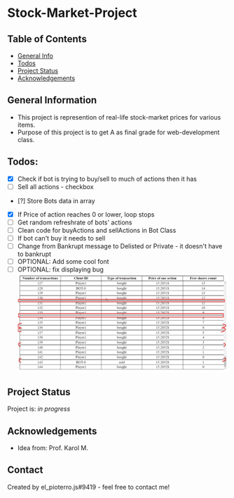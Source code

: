 # Stock-Market-Project

## Table of Contents

- [General Info](#general-information)
- [Todos](#todos)
- [Project Status](#project-status)
- [Acknowledgements](#acknowledgements)
<!-- * [License](#license) -->

## General Information

- This project is represention of real-life stock-market prices for various items.
- Purpose of this project is to get A as final grade for web-development class.

## Todos:

- [x] Check if bot is trying to buy/sell to much of actions then it has
- [ ] Sell all actions - checkbox
- [?] Store Bots data in array
- [x] If Price of action reaches 0 or lower, loop stops
- [ ] Get random refreshrate of bots' actions
- [ ] Clean code for buyActions and sellActions in Bot Class
- [ ] If bot can't buy it needs to sell
- [ ] Change from Bankrupt message to Delisted or Private - it doesn't have to bankrupt
- [ ] OPTIONAL: Add some cool font
- [ ] OPTIONAL: fix displaying bug ![image](screenshot1.png)

## Project Status

Project is: _in progress_

<!-- / _complete_ / _no longer being worked on_. If you are no longer working on it, provide reasons why. -->

## Acknowledgements

- Idea from: Prof. Karol M.

## Contact

Created by el_pioterro.js#9419 - feel free to contact me!

<!-- Optional -->
<!-- ## License -->
<!-- This project is open source and available under the [... License](). -->

<!-- You don't have to include all sections - just the one's relevant to your project -->
